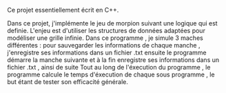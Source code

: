 Ce projet essentiellement écrit en C++.

Dans ce projet, j'implémente le jeu de morpion suivant une logique qui est definie.
L'enjeu est d'utiliser les structures de données adaptées pour modéliser une grille infinie.
Dans ce programme , je simule 3 maches différentes : pour sauvegarder les informations de chaque manche , j'enregistre ses informations dans un fichier .txt 
ensuite le programme démarre la manche suivante et à la fin enregistre ses informations dans un fichier .txt , ainsi de suite
Tout au long de l'éxecution du programme , le programme calcule le temps d'éxecution de chaque sous programme , le but étant de tester son efficacité générale.

